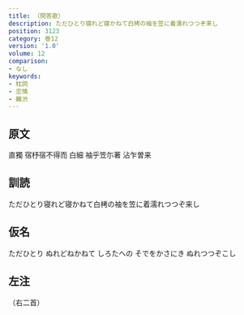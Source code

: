 ```yaml
---
title: （問答歌）
description: ただひとり寝れど寝かねて白栲の袖を笠に着濡れつつぞ来し
position: 3123
category: 巻12
version: '1.0'
volume: 12
comparison:
- なし
keywords:
- 枕詞
- 恋情
- 難渋
---
```


## 原文

直獨 宿杼宿不得而 白細 袖乎笠尓著 沾乍曽来

## 訓読

ただひとり寝れど寝かねて白栲の袖を笠に着濡れつつぞ来し

## 仮名

ただひとり ぬれどねかねて しろたへの そでをかさにき ぬれつつぞこし

## 左注

（右二首）
